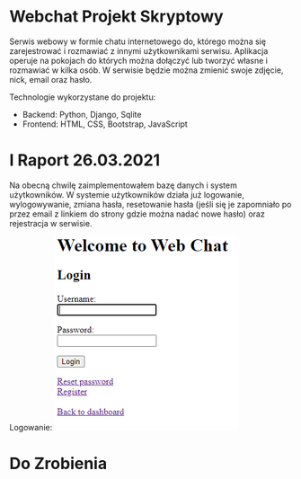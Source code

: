 # Webchat Projekt Skryptowy

Serwis webowy w formie chatu internetowego do, którego można się zarejestrować i rozmawiać z innymi użytkownikami serwisu. Aplikacja operuje na pokojach do których można dołączyć lub tworzyć własne i rozmawiać w kilka osób. W serwisie będzie można zmienić swoje zdjęcie, nick, email oraz hasło. 

Technologie wykorzystane do projektu:
- Backend: Python, Django, Sqlite
- Frontend: HTML, CSS, Bootstrap, JavaScript

# I Raport 26.03.2021
Na obecną chwilę zaimplementowałem bazę danych i system użytkowników. W systemie użytkowników działa już logowanie, wylogowywanie, zmiana hasła, resetowanie hasła (jeśli się je zapomniało po przez email z linkiem do strony gdzie można nadać nowe hasło) oraz rejestracja w serwisie.

Logowanie:
![](img_project/img1.png) 

# Do Zrobienia
